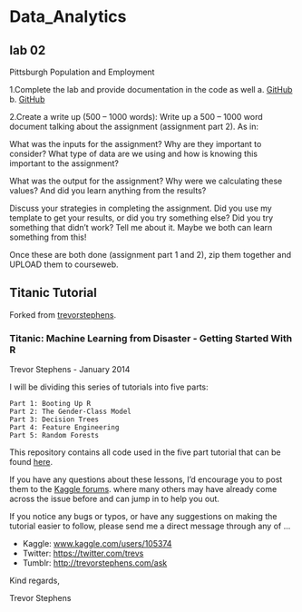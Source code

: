 # Data_Analytics## lab 02Pittsburgh Population and Employment1.Complete the lab and provide documentation in the code as wella.	[GitHub](https://github.com/dudaspm/DataAnalytics/blob/master/Week3/lab2_part1.py)b.	[GitHub](https://github.com/dudaspm/DataAnalytics/blob/master/Week3/lab2_part2.py)2.Create a write up (500 – 1000 words):Write up a 500 – 1000 word document talking about the assignment (assignment part 2). As in:What was the inputs for the assignment? Why are they important to consider? What type of data are we using and how is knowing this important to the assignment?What was the output for the assignment? Why were we calculating these values? And did you learn anything from the results?Discuss your strategies in completing the assignment. Did you use my template to get your results, or did you try something else?  Did you try something that didn’t work? Tell me about it. Maybe we both can learn something from this!Once these are both done (assignment part 1 and 2), zip them together and UPLOAD them to courseweb.## Titanic Tutorial Forked from [trevorstephens](https://github.com/trevorstephens/titanic).### Titanic: Machine Learning from Disaster - Getting Started With RTrevor Stephens - January 2014I will be dividing this series of tutorials into five parts:    Part 1: Booting Up R    Part 2: The Gender-Class Model    Part 3: Decision Trees    Part 4: Feature Engineering    Part 5: Random ForestsThis repository contains all code used in the five part tutorial that can be found [here](http://trevorstephens.com/post/72916401642/titanic-getting-started-with-r).If you have any questions about these lessons, I’d encourage you to post them to the [Kaggle forums](http://www.kaggle.com/c/titanic-gettingStarted/forums).where many others may have already come across the issue before and can jump in to help you out.If you notice any bugs or typos, or have any suggestions on making the tutorial easier to follow,please send me a direct message through any of ...* Kaggle: www.kaggle.com/users/105374* Twitter: https://twitter.com/trevs* Tumblr: http://trevorstephens.com/askKind regards,Trevor Stephens